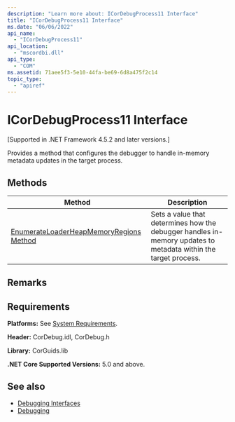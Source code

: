 ```yaml
---
description: "Learn more about: ICorDebugProcess11 Interface"
title: "ICorDebugProcess11 Interface"
ms.date: "06/06/2022"
api_name: 
  - "ICorDebugProcess11"
api_location: 
  - "mscordbi.dll"
api_type: 
  - "COM"
ms.assetid: 71aee5f3-5e10-44fa-be69-6d8a475f2c14
topic_type: 
  - "apiref"
---
```

# ICorDebugProcess11 Interface

[Supported in .NET Framework 4.5.2 and later versions.]  
  
 Provides a method that configures the debugger to handle in-memory metadata updates in the target process.  
  
## Methods  
  
|Method|Description|  
|------------|-----------------|  
|[EnumerateLoaderHeapMemoryRegions Method](icordebugprocess11-enumerateloaderheapmemoryregions-method.md)|Sets a value that determines how the debugger handles in-memory updates to metadata within the target process.|  
  
## Remarks  
  
## Requirements  

 **Platforms:** See [System Requirements](../../get-started/system-requirements.md).  
  
 **Header:** CorDebug.idl, CorDebug.h  
  
 **Library:** CorGuids.lib  
 
 **.NET Core Supported Versions:** 5.0 and above.  
  
## See also

- [Debugging Interfaces](debugging-interfaces.md)
- [Debugging](index.md)
